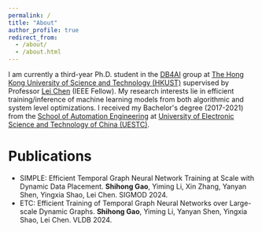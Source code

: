 ```yaml
---
permalink: /
title: "About"
author_profile: true
redirect_from: 
  - /about/
  - /about.html
---
```


I am currently a third-year Ph.D. student in the [DB4AI](https://cse.hkust.edu.hk/db4ai/) group at [The Hong Kong University of Science and Technology (HKUST)](https://hkust.edu.hk/) supervised by Professor [Lei Chen](https://cse.hkust.edu.hk/~leichen/) (IEEE Fellow). My research interests lie in efficient training/inference of machine learning models from both algorithmic and system level optimizations. I received my Bachelor's degree (2017-2021) from the [School of Automation Engineering](https://en.uestc.edu.cn/info/1015/1409.htm) at [University of Electronic Science and Technology of China (UESTC)](https://en.uestc.edu.cn/).



Publications
======
- SIMPLE: Efficient Temporal Graph Neural Network Training at Scale with Dynamic Data Placement.
  **Shihong Gao**, Yiming Li, Xin Zhang, Yanyan Shen, Yingxia Shao, Lei Chen. SIGMOD 2024.
- ETC: Efficient Training of Temporal Graph Neural Networks over Large-scale Dynamic Graphs.
  **Shihong Gao**, Yiming Li, Yanyan Shen, Yingxia Shao, Lei Chen. VLDB 2024.
